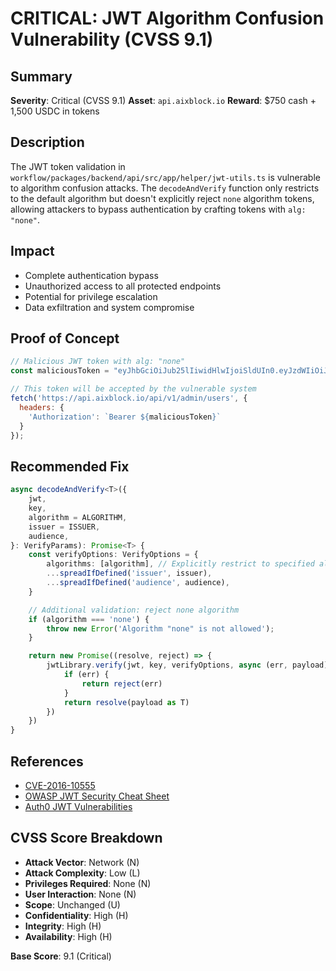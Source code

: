 # CRITICAL: JWT Algorithm Confusion Vulnerability (CVSS 9.1)

## Summary

**Severity**: Critical (CVSS 9.1)
**Asset**: `api.aixblock.io`
**Reward**: $750 cash + 1,500 USDC in tokens

## Description

The JWT token validation in `workflow/packages/backend/api/src/app/helper/jwt-utils.ts` is vulnerable to algorithm confusion attacks. The `decodeAndVerify` function only restricts to the default algorithm but doesn't explicitly reject `none` algorithm tokens, allowing attackers to bypass authentication by crafting tokens with `alg: "none"`.

## Impact

- Complete authentication bypass
- Unauthorized access to all protected endpoints
- Potential for privilege escalation
- Data exfiltration and system compromise

## Proof of Concept

```javascript
// Malicious JWT token with alg: "none"
const maliciousToken = "eyJhbGciOiJub25lIiwidHlwIjoiSldUIn0.eyJzdWIiOiJhZG1pbiIsImlhdCI6MTY0MDAwMDAwMCwiZXhwIjo5OTk5OTk5OTk5fQ.";

// This token will be accepted by the vulnerable system
fetch('https://api.aixblock.io/api/v1/admin/users', {
  headers: {
    'Authorization': `Bearer ${maliciousToken}`
  }
});
```

## Recommended Fix

```typescript
async decodeAndVerify<T>({
    jwt,
    key,
    algorithm = ALGORITHM,
    issuer = ISSUER,
    audience,
}: VerifyParams): Promise<T> {
    const verifyOptions: VerifyOptions = {
        algorithms: [algorithm], // Explicitly restrict to specified algorithm
        ...spreadIfDefined('issuer', issuer),
        ...spreadIfDefined('audience', audience),
    }

    // Additional validation: reject none algorithm
    if (algorithm === 'none') {
        throw new Error('Algorithm "none" is not allowed');
    }

    return new Promise((resolve, reject) => {
        jwtLibrary.verify(jwt, key, verifyOptions, async (err, payload) => {
            if (err) {
                return reject(err)
            }
            return resolve(payload as T)
        })
    })
}
```

## References

- [CVE-2016-10555](https://cve.mitre.org/cgi-bin/cvename.cgi?name=CVE-2016-10555)
- [OWASP JWT Security Cheat Sheet](https://cheatsheetseries.owasp.org/cheatsheets/JSON_Web_Token_for_Java_Cheat_Sheet.html)
- [Auth0 JWT Vulnerabilities](https://auth0.com/blog/a-look-at-the-latest-draft-for-jwt-bcp/)

## CVSS Score Breakdown

- **Attack Vector**: Network (N)
- **Attack Complexity**: Low (L)
- **Privileges Required**: None (N)
- **User Interaction**: None (N)
- **Scope**: Unchanged (U)
- **Confidentiality**: High (H)
- **Integrity**: High (H)
- **Availability**: High (H)

**Base Score**: 9.1 (Critical)
